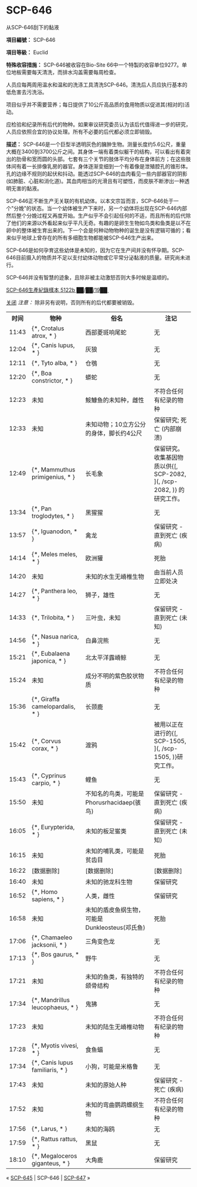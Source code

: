 # SCP-646
                        




从SCP-646刮下的黏液



**項目編號：**  SCP-646

**項目等級：**  Euclid

**特殊收容措施：**  SCP-646被收容在Bio-Site 66中一个特製的收容单位9277。单位地板需要每天清洗，而排水沟盖需要每周检查。

人员应每两周用温水和温和的洗涤工具清洗SCP-646。清洗后人员应执行基本的低危害去污洗浴。

项目似乎并不需要营养；每日提供了10公斤高品质的食用物质以促进其(相对的)活动。

应检验和纪录所有后代的物种。如果审议研究委员认为该后代值得进一步的研究，人员应依照合宜的协议处理。所有不必要的后代都必须立即销毁。

**描述：**  SCP-646是一个巨型半透明灰色的臃肿生物。测量长度约5.6公尺，重量大概在3400到3700公斤之间。其身体一端有着类似躯干的结构，可以看出有着突出的肋骨和宽而圆的头部。七套有三个关节的肢体平均分布在身体前方；在这些肢体间有着一长排像乳房的器官。身体逐渐变细到一个有着像是泄殖腔孔的锥形体。孔的边缘不规则的起伏和抖动。能透过SCP-646的血肉看见一些内部器官的阴影(如肺脏、心脏和消化道)。其血肉相当的光滑且有可塑性，而皮肤不断渗出一种透明无害的黏液。

SCP-646正不断生产无关联的有机幼体。以本文宗旨而言，SCP-646处于一个"分娩"的状态。当一个幼体被生产下来时，另一个幼体将出现在SCP-646内部然后整个分娩过程又再度开始。生产似乎不会引起任何的不适，而且所有的后代除了他们的来源以外看起来似乎平凡无奇。有趣的是卵生生物如鸟类和鱼类是以不在卵中的整体被生育出来的。下一个会是何种动物物种的诞生是没有逻辑可循的；看来似乎地球上曾存在的所有多细胞生物都能被SCP-646生产出来。

SCP-646是如何孕育这些幼体是未知的，因为它在生产间并没有怀孕期。SCP-646目前摄入的物质并不足以支付幼体动物或它平常分泌黏液的质量。研究尚未进行。

SCP-646并没有智慧的迹象，且除非被主动激怒否则大多时候是温顺的。


<a shape='rect' class='collapsible-block-link' href='javascript:;'>SCP-646&#29983;&#29986;&#32000;&#37636;&#27171;&#26412;&#160;5122b&#160;&#9608;&#9608;/&#9608;&#9608;/19&#9608;&#9608;&#160;</a>

<a shape='rect' class='collapsible-block-link' href='javascript:;'>&#20851;&#38381;</a>
*注意：* 除非另有说明，否则所有的后代都要被销毁。
<table class='wiki-content-table'>
 <tr>
  <th colspan='1' rowspan='1'>&#26102;&#38388;</th>
  <th colspan='1' rowspan='1'>&#29289;&#31181;</th>
  <th colspan='1' rowspan='1'>&#20439;&#21517;</th>
  <th colspan='1' rowspan='1'>&#27880;&#35760;</th>
 </tr>
 <tr>
  <td colspan='1' rowspan='1'>11:43</td>
  <td colspan='1' rowspan='1'>{*, Crotalus atrox, * }</td>
  <td colspan='1' rowspan='1'>&#35199;&#37096;&#33777;&#26001;&#21709;&#23614;&#34503;</td>
  <td colspan='1' rowspan='1'>&#26080;</td>
 </tr>
 <tr>
  <td colspan='1' rowspan='1'>12:04</td>
  <td colspan='1' rowspan='1'>{*, Canis lupus, * }</td>
  <td colspan='1' rowspan='1'>&#28784;&#29436;</td>
  <td colspan='1' rowspan='1'>&#26080;</td>
 </tr>
 <tr>
  <td colspan='1' rowspan='1'>12:11</td>
  <td colspan='1' rowspan='1'>{*, Tyto alba, * }</td>
  <td colspan='1' rowspan='1'>&#20179;&#40222;</td>
  <td colspan='1' rowspan='1'>&#26080;</td>
 </tr>
 <tr>
  <td colspan='1' rowspan='1'>12:20</td>
  <td colspan='1' rowspan='1'>{*, Boa constrictor, * }</td>
  <td colspan='1' rowspan='1'>&#34770;&#34503;</td>
  <td colspan='1' rowspan='1'>&#26080;</td>
 </tr>
 <tr>
  <td colspan='1' rowspan='1'>12:23</td>
  <td colspan='1' rowspan='1'>&#26410;&#30693;</td>
  <td colspan='1' rowspan='1'>&#39839;&#40007;&#40060;&#30340;&#26410;&#30693;&#31181;&#65292;&#38604;&#24615;</td>
  <td colspan='1' rowspan='1'>&#19981;&#31526;&#21512;&#20219;&#20309;&#26377;&#32426;&#24405;&#30340;&#29289;&#31181;</td>
 </tr>
 <tr>
  <td colspan='1' rowspan='1'>12:33</td>
  <td colspan='1' rowspan='1'>&#26410;&#30693;</td>
  <td colspan='1' rowspan='1'>&#26410;&#30693;&#21160;&#29289;&#65307;10&#31435;&#26041;&#20844;&#20998;&#30340;&#36523;&#20307;&#65292;&#33050;&#38271;&#32422;4&#20844;&#23610;</td>
  <td colspan='1' rowspan='1'>&#20445;&#30041;&#30740;&#31350;; &#27515;&#20129; (&#20869;&#37096;&#23849;&#28291;)</td>
 </tr>
 <tr>
  <td colspan='1' rowspan='1'>12:49</td>
  <td colspan='1' rowspan='1'>{*, Mammuthus primigenius, * }</td>
  <td colspan='1' rowspan='1'>&#38271;&#27611;&#35937;</td>
  <td colspan='1' rowspan='1'>&#20445;&#30041;&#30740;&#31350;&#12290;&#25910;&#38598;&#22522;&#22240;&#29289;&#36136;&#20197;&#20379;{[, SCP-2082, ](, /scp-2082, )} &#30340;&#30740;&#31350;&#24037;&#20316;&#12290;</td>
 </tr>
 <tr>
  <td colspan='1' rowspan='1'>13:34</td>
  <td colspan='1' rowspan='1'>{*, Pan troglodytes, * }</td>
  <td colspan='1' rowspan='1'>&#40657;&#29481;&#29481;</td>
  <td colspan='1' rowspan='1'>&#26080;</td>
 </tr>
 <tr>
  <td colspan='1' rowspan='1'>13:57</td>
  <td colspan='1' rowspan='1'>{*, Iguanodon, * }</td>
  <td colspan='1' rowspan='1'>&#31165;&#40857;</td>
  <td colspan='1' rowspan='1'>&#20445;&#30041;&#30740;&#31350; - &#30452;&#21040;&#27515;&#20129; (&#30142;&#30149;)</td>
 </tr>
 <tr>
  <td colspan='1' rowspan='1'>14:14</td>
  <td colspan='1' rowspan='1'>{*, Meles meles, * }</td>
  <td colspan='1' rowspan='1'>&#27431;&#27954;&#29566;</td>
  <td colspan='1' rowspan='1'>&#27515;&#32974;</td>
 </tr>
 <tr>
  <td colspan='1' rowspan='1'>14:20</td>
  <td colspan='1' rowspan='1'>&#26410;&#30693;</td>
  <td colspan='1' rowspan='1'>&#26410;&#30693;&#30340;&#27700;&#29983;&#26080;&#23924;&#26894;&#29983;&#29289;</td>
  <td colspan='1' rowspan='1'>&#30001;&#24403;&#21069;&#20154;&#21592;&#31435;&#21363;&#22788;&#20915;</td>
 </tr>
 <tr>
  <td colspan='1' rowspan='1'>14:27</td>
  <td colspan='1' rowspan='1'>{*, Panthera leo, * }</td>
  <td colspan='1' rowspan='1'>&#29422;&#23376;&#65292;&#38596;&#24615;</td>
  <td colspan='1' rowspan='1'>&#26080;</td>
 </tr>
 <tr>
  <td colspan='1' rowspan='1'>14:33</td>
  <td colspan='1' rowspan='1'>{*, Trilobita, * }</td>
  <td colspan='1' rowspan='1'>&#19977;&#21494;&#34411;&#65292;&#26410;&#30693;</td>
  <td colspan='1' rowspan='1'>&#20445;&#30041;&#30740;&#31350; - &#30452;&#21040;&#27515;&#20129; (&#26410;&#30693;)</td>
 </tr>
 <tr>
  <td colspan='1' rowspan='1'>14:56</td>
  <td colspan='1' rowspan='1'>{*, Nasua narica, * }</td>
  <td colspan='1' rowspan='1'>&#30333;&#40763;&#28003;&#29066;</td>
  <td colspan='1' rowspan='1'>&#26080;</td>
 </tr>
 <tr>
  <td colspan='1' rowspan='1'>15:21</td>
  <td colspan='1' rowspan='1'>{*, Eubalaena japonica, * }</td>
  <td colspan='1' rowspan='1'>&#21271;&#22826;&#24179;&#27915;&#38706;&#23924;&#40120;</td>
  <td colspan='1' rowspan='1'>&#26080;</td>
 </tr>
 <tr>
  <td colspan='1' rowspan='1'>15:24</td>
  <td colspan='1' rowspan='1'>&#26410;&#30693;</td>
  <td colspan='1' rowspan='1'>&#25104;&#20998;&#19981;&#26126;&#30340;&#32043;&#33394;&#33014;&#29366;&#29289;&#36136;</td>
  <td colspan='1' rowspan='1'>&#19981;&#31526;&#21512;&#20219;&#20309;&#26377;&#32426;&#24405;&#30340;&#29289;&#31181;</td>
 </tr>
 <tr>
  <td colspan='1' rowspan='1'>15:36</td>
  <td colspan='1' rowspan='1'>{*, Giraffa camelopardalis, * }</td>
  <td colspan='1' rowspan='1'>&#38271;&#39048;&#40575;</td>
  <td colspan='1' rowspan='1'>&#26080;</td>
 </tr>
 <tr>
  <td colspan='1' rowspan='1'>15:42</td>
  <td colspan='1' rowspan='1'>{*, Corvus corax, * }</td>
  <td colspan='1' rowspan='1'>&#28193;&#40486;</td>
  <td colspan='1' rowspan='1'>&#34987;&#29992;&#20197;&#27491;&#22312;&#36827;&#34892;&#30340;{[, SCP-1505, ](, /scp-1505, )}&#30740;&#31350;&#24037;&#20316;&#12290;</td>
 </tr>
 <tr>
  <td colspan='1' rowspan='1'>15:43</td>
  <td colspan='1' rowspan='1'>{*, Cyprinus carpio, * }</td>
  <td colspan='1' rowspan='1'>&#40100;&#40060;</td>
  <td colspan='1' rowspan='1'>&#26080;</td>
 </tr>
 <tr>
  <td colspan='1' rowspan='1'>15:50</td>
  <td colspan='1' rowspan='1'>&#26410;&#30693;</td>
  <td colspan='1' rowspan='1'>&#19981;&#30693;&#21517;&#30340;&#40479;&#31867;&#65292;&#21487;&#33021;&#26159;Phorusrhacidaep(&#39559;&#40479;)</td>
  <td colspan='1' rowspan='1'>&#20445;&#30041;&#30740;&#31350; - &#30452;&#21040;&#27515;&#20129; (&#30142;&#30149;)</td>
 </tr>
 <tr>
  <td colspan='1' rowspan='1'>16:05</td>
  <td colspan='1' rowspan='1'>{*, Eurypterida, * }</td>
  <td colspan='1' rowspan='1'>&#26410;&#30693;&#30340;&#26495;&#36275;&#40078;&#31867;</td>
  <td colspan='1' rowspan='1'>&#20445;&#30041;&#30740;&#31350; - &#30452;&#21040;&#27515;&#20129; (&#26410;&#30693;)</td>
 </tr>
 <tr>
  <td colspan='1' rowspan='1'>16:15</td>
  <td colspan='1' rowspan='1'>&#26410;&#30693;</td>
  <td colspan='1' rowspan='1'>&#26410;&#30693;&#30340;&#21754;&#20083;&#31867;&#65292;&#21487;&#33021;&#26159;&#36139;&#40831;&#30446;</td>
  <td colspan='1' rowspan='1'>&#27515;&#32974;</td>
 </tr>
 <tr>
  <td colspan='1' rowspan='1'>16:22</td>
  <td colspan='1' rowspan='1'>[&#25968;&#25454;&#21024;&#38500;]</td>
  <td colspan='1' rowspan='1'>[&#25968;&#25454;&#21024;&#38500;]</td>
  <td colspan='1' rowspan='1'>[&#25968;&#25454;&#21024;&#38500;]</td>
 </tr>
 <tr>
  <td colspan='1' rowspan='1'>16:40</td>
  <td colspan='1' rowspan='1'>&#26410;&#30693;</td>
  <td colspan='1' rowspan='1'>&#26410;&#30693;&#30340;&#39536;&#40857;&#31185;&#29983;&#29289;</td>
  <td colspan='1' rowspan='1'>&#20445;&#30041;&#30740;&#31350;</td>
 </tr>
 <tr>
  <td colspan='1' rowspan='1'>16:52</td>
  <td colspan='1' rowspan='1'>{*, Homo sapiens, * }</td>
  <td colspan='1' rowspan='1'>&#20154;&#31867;&#65292;&#38604;&#24615;</td>
  <td colspan='1' rowspan='1'>&#20445;&#30041;&#30740;&#31350;</td>
 </tr>
 <tr>
  <td colspan='1' rowspan='1'>16:58</td>
  <td colspan='1' rowspan='1'>&#26410;&#30693;</td>
  <td colspan='1' rowspan='1'>&#26410;&#30693;&#30340;&#30462;&#30382;&#40060;&#32434;&#29983;&#29289;&#65292;&#21487;&#33021;&#26159;Dunkleosteus(&#37011;&#27663;&#40060;)</td>
  <td colspan='1' rowspan='1'>&#27515;&#32974;</td>
 </tr>
 <tr>
  <td colspan='1' rowspan='1'>17:06</td>
  <td colspan='1' rowspan='1'>{*, Chamaeleo jacksonii, * }</td>
  <td colspan='1' rowspan='1'>&#19977;&#35282;&#21464;&#33394;&#40857;</td>
  <td colspan='1' rowspan='1'>&#26080;</td>
 </tr>
 <tr>
  <td colspan='1' rowspan='1'>17:13</td>
  <td colspan='1' rowspan='1'>{*, Bos gaurus, * }</td>
  <td colspan='1' rowspan='1'>&#37326;&#29275;</td>
  <td colspan='1' rowspan='1'>&#26080;</td>
 </tr>
 <tr>
  <td colspan='1' rowspan='1'>17:21</td>
  <td colspan='1' rowspan='1'>&#26410;&#30693;</td>
  <td colspan='1' rowspan='1'>&#26410;&#30693;&#30340;&#40060;&#31867;&#65292;&#26377;&#29420;&#29305;&#30340;&#39052;&#39592;&#32467;&#26500;</td>
  <td colspan='1' rowspan='1'>&#19981;&#31526;&#21512;&#20219;&#20309;&#26377;&#32426;&#24405;&#30340;&#29289;&#31181;</td>
 </tr>
 <tr>
  <td colspan='1' rowspan='1'>17:34</td>
  <td colspan='1' rowspan='1'>{*, Mandrillus leucophaeus, * }</td>
  <td colspan='1' rowspan='1'>&#39740;&#29394;</td>
  <td colspan='1' rowspan='1'>&#26080;</td>
 </tr>
 <tr>
  <td colspan='1' rowspan='1'>17:23</td>
  <td colspan='1' rowspan='1'>&#26410;&#30693;</td>
  <td colspan='1' rowspan='1'>&#26410;&#30693;&#30340;&#38470;&#29983;&#26080;&#23924;&#26894;&#21160;&#29289;</td>
  <td colspan='1' rowspan='1'>&#19981;&#31526;&#21512;&#20219;&#20309;&#26377;&#32426;&#24405;&#30340;&#29289;&#31181;</td>
 </tr>
 <tr>
  <td colspan='1' rowspan='1'>17:28</td>
  <td colspan='1' rowspan='1'>{*, Myotis vivesi, * }</td>
  <td colspan='1' rowspan='1'>&#39135;&#40060;&#34656;</td>
  <td colspan='1' rowspan='1'>&#26080;</td>
 </tr>
 <tr>
  <td colspan='1' rowspan='1'>17:34</td>
  <td colspan='1' rowspan='1'>{*, Canis lupus familiaris, * }</td>
  <td colspan='1' rowspan='1'>&#23567;&#29399;&#65292;&#21487;&#33021;&#26159;&#31859;&#26684;&#40065;</td>
  <td colspan='1' rowspan='1'>&#26080;</td>
 </tr>
 <tr>
  <td colspan='1' rowspan='1'>17:43</td>
  <td colspan='1' rowspan='1'>&#26410;&#30693;</td>
  <td colspan='1' rowspan='1'>&#26410;&#30693;&#30340;&#21407;&#22987;&#20154;&#31181;</td>
  <td colspan='1' rowspan='1'>&#20445;&#30041;&#30740;&#31350; - &#27515;&#20129; (&#30142;&#30149;)</td>
 </tr>
 <tr>
  <td colspan='1' rowspan='1'>17:52</td>
  <td colspan='1' rowspan='1'>&#26410;&#30693;</td>
  <td colspan='1' rowspan='1'>&#26410;&#30693;&#30340;&#24367;&#26354;&#40550;&#40521;&#34746;&#32434;&#29983;&#29289;</td>
  <td colspan='1' rowspan='1'>&#19981;&#31526;&#21512;&#20219;&#20309;&#26377;&#32426;&#24405;&#30340;&#29289;&#31181;</td>
 </tr>
 <tr>
  <td colspan='1' rowspan='1'>17:56</td>
  <td colspan='1' rowspan='1'>{*, Larus, * }</td>
  <td colspan='1' rowspan='1'>&#26410;&#30693;&#30340;&#28023;&#40485;</td>
  <td colspan='1' rowspan='1'>&#26080;</td>
 </tr>
 <tr>
  <td colspan='1' rowspan='1'>17:59</td>
  <td colspan='1' rowspan='1'>{*, Rattus rattus, * }</td>
  <td colspan='1' rowspan='1'>&#40657;&#40736;</td>
  <td colspan='1' rowspan='1'>&#26080;</td>
 </tr>
 <tr>
  <td colspan='1' rowspan='1'>18:10</td>
  <td colspan='1' rowspan='1'>{*, Megaloceros giganteus, * }</td>
  <td colspan='1' rowspan='1'>&#22823;&#35282;&#40575;</td>
  <td colspan='1' rowspan='1'>&#20445;&#30041;&#30740;&#31350;</td>
 </tr>
</table>





« [SCP-645](/scp-645) | SCP-646 | [SCP-647](/scp-647) »





                    
